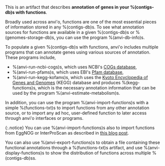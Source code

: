 This is an artifact that describes **annotation of genes in your %(contigs-db)s with functions**.

Broadly used across anvi'o, functions are one of the most essential pieces of information stored in any %(contigs-db)s. To see what annotation sources for functions are available in a given %(contigs-db)s or %(genomes-storage-db)s, you can use the program %(anvi-db-info)s.

To populate a given %(contigs-db)s with functions, anvi'o includes multiple programs that can annotate genes using various sources of annotation. These programs include,

* %(anvi-run-ncbi-cogs)s, which uses NCBI's [COGs database](https://www.ncbi.nlm.nih.gov/pmc/articles/PMC102395/),
* %(anvi-run-pfams)s, which uses EBI's [Pfam database](https://pfam.xfam.org/),
* %(anvi-run-kegg-kofams)s, which uses the [Kyoto Encyclopedia of Genes and Genomes](https://www.genome.jp/kegg/) (KEGG) database and produces %(kegg-functions)s, which is the necessary annotation information that can be used by the program %(anvi-estimate-metabolism)s.

In addition, you can use the program %(anvi-import-functions)s with a simple %(functions-txt)s to import functions from any other annotation source, or to import any ad hoc, user-defined function to later access through anvi'o interfaces or programs.

{:.notice}
You can use %(anvi-import-functions)s also to import functions from EggNOG or InterProScan as described in [this blog post](http://merenlab.org/2016/06/18/importing-functions/).

You can also use %(anvi-export-functions)s to obtain a file containing these functional annotations through a %(functions-txt)s artifact, and use %(anvi-display-functions)s to show the distribution of functions across multiple %(contigs-db)ss.
